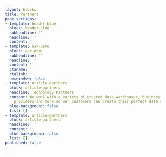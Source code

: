 ```yaml
---
layout: blocks
title: Partners
page_sections:
- template: header-blue
  block: header-blue
  subheadline: ''
  headline: ''
  content: ''
- template: ask-demo
  block: ask-demo
  subheadline: ''
  headline: ''
  content: ''
  ctaname: ''
  ctalink: ''
  newwindow: false
- template: article-partners
  block: article-partners
  headline: Technology Partners
  content: We work with a variety of trusted data warehouses, business intelligence
    providers and more so our customers can create their perfect data stack.
  blue-background: false
  list: []
- template: article-partners
  block: article-partners
  headline: ''
  content: ''
  blue-background: false
  list: []
published: false

---
```

